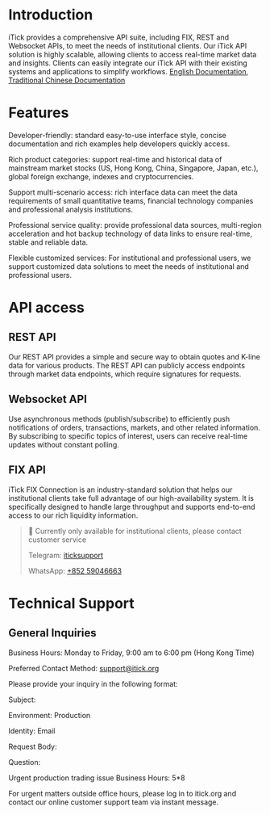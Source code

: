 # Introduction

iTick provides a comprehensive API suite, including FIX, REST and Websocket APIs, to meet the needs of institutional clients. Our iTick API solution is highly scalable, allowing clients to access real-time market data and insights. Clients can easily integrate our iTick API with their existing systems and applications to simplify workflows. [English Documentation](https://itick.readme.io), [Traditional Chinese Documentation](https://itick-hk.readme.io)

# Features

Developer-friendly: standard easy-to-use interface style, concise documentation and rich examples help developers quickly access.

Rich product categories: support real-time and historical data of mainstream market stocks (US, Hong Kong, China, Singapore, Japan, etc.), global foreign exchange, indexes and cryptocurrencies.

Support multi-scenario access: rich interface data can meet the data requirements of small quantitative teams, financial technology companies and professional analysis institutions.

Professional service quality: provide professional data sources, multi-region acceleration and hot backup technology of data links to ensure real-time, stable and reliable data.

Flexible customized services: For institutional and professional users, we support customized data solutions to meet the needs of institutional and professional users.

# API access

## REST API

Our REST API provides a simple and secure way to obtain quotes and K-line data for various products. The REST API can publicly access endpoints through market data endpoints, which require signatures for requests.

## Websocket API

Use asynchronous methods (publish/subscribe) to efficiently push notifications of orders, transactions, markets, and other related information. By subscribing to specific topics of interest, users can receive real-time updates without constant polling.

## FIX API

iTick FIX Connection is an industry-standard solution that helps our institutional clients take full advantage of our high-availability system. It is specifically designed to handle large throughput and supports end-to-end access to our rich liquidity information.

> 📘 Currently only available for institutional clients, please contact customer service
>
> Telegram: [iticksupport](https://t.me/iticksupport)
>
> WhatsApp: [+852 59046663](https://wa.me/85259046663)

# Technical Support

## General Inquiries

Business Hours: Monday to Friday, 9:00 am to 6:00 pm (Hong Kong Time)

Preferred Contact Method: [support@itick.org](support@itick.org)

Please provide your inquiry in the following format:

Subject:

Environment: Production

Identity: Email

Request Body:

Question:

Urgent production trading issue
Business Hours: 5*8

For urgent matters outside office hours, please log in to itick.org and contact our online customer support team via instant message.